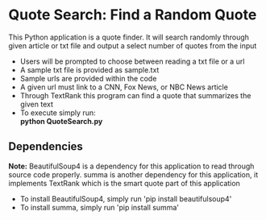# Quote Search: Find a Random Quote
This Python application is a quote finder. It will search randomly through given article or txt file and output a select number of quotes from the input
- Users will be prompted to choose between reading a txt file or a url
- A sample txt file is provided as sample.txt
- Sample urls are provided within the code
- A given url must link to a CNN, Fox News, or NBC News article
- Through TextRank this program can find a quote that summarizes the given text
- To execute simply run: <br>
**python QuoteSearch.py**
## Dependencies
**Note:** BeautifulSoup4 is a dependency for this application to read through source code properly. summa is another dependency for this application, it implements TextRank which is the smart quote part of this application
- To install BeautifulSoup4, simply run 'pip install beautifulsoup4'
- To install summa, simply run 'pip install summa'

